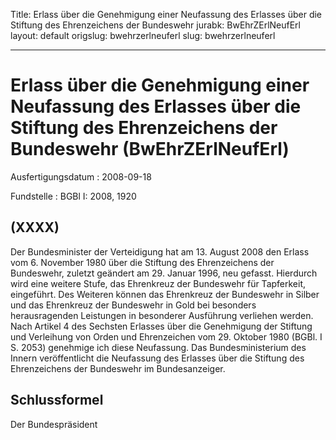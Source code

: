 Title: Erlass über die Genehmigung einer Neufassung des Erlasses über die Stiftung
  des Ehrenzeichens der Bundeswehr
jurabk: BwEhrZErlNeufErl
layout: default
origslug: bwehrzerlneuferl
slug: bwehrzerlneuferl

---

# Erlass über die Genehmigung einer Neufassung des Erlasses über die Stiftung des Ehrenzeichens der Bundeswehr (BwEhrZErlNeufErl)

Ausfertigungsdatum
:   2008-09-18

Fundstelle
:   BGBl I: 2008, 1920


## (XXXX)

Der Bundesminister der Verteidigung hat am 13. August 2008 den Erlass
vom 6. November 1980 über die Stiftung des Ehrenzeichens der
Bundeswehr, zuletzt geändert am 29. Januar 1996, neu gefasst.
Hierdurch wird eine weitere Stufe, das Ehrenkreuz der Bundeswehr für
Tapferkeit, eingeführt. Des Weiteren können das Ehrenkreuz der
Bundeswehr in Silber und das Ehrenkreuz der Bundeswehr in Gold bei
besonders herausragenden Leistungen in besonderer Ausführung verliehen
werden.
Nach Artikel 4 des Sechsten Erlasses über die Genehmigung der Stiftung
und Verleihung von Orden und Ehrenzeichen vom 29. Oktober 1980 (BGBl.
I S. 2053) genehmige ich diese Neufassung.
Das Bundesministerium des Innern veröffentlicht die Neufassung des
Erlasses über die Stiftung des Ehrenzeichens der Bundeswehr im
Bundesanzeiger.


## Schlussformel

Der Bundespräsident

